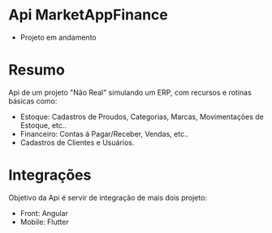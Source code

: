 # Api MarketAppFinance

- Projeto em andamento

# Resumo
Api de um projeto "Não Real" simulando um ERP, com recursos e rotinas básicas como:
- Estoque: Cadastros de Proudos, Categorias, Marcas, Movimentações de Estoque, etc..
- Financeiro: Contas à Pagar/Receber, Vendas, etc..
- Cadastros de Clientes e Usuários.

# Integrações
Objetivo da Api é servir de integração de mais dois projeto: 
- Front: Angular
- Mobile: Flutter

